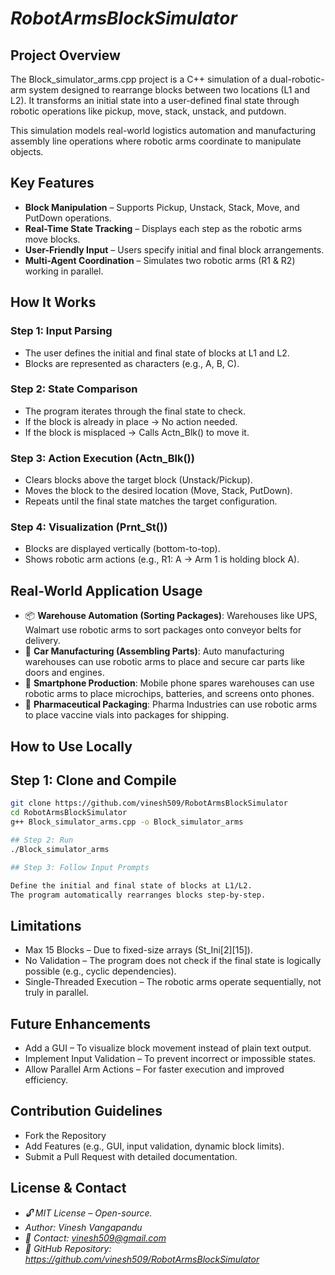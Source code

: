 # *RobotArmsBlockSimulator*

## Project Overview

The Block_simulator_arms.cpp project is a C++ simulation of a dual-robotic-arm system designed to rearrange blocks between two locations (L1 and L2). It transforms an initial state into a user-defined final state through robotic operations like pickup, move, stack, unstack, and putdown.

This simulation models real-world logistics automation and manufacturing assembly line operations where robotic arms coordinate to manipulate objects.

## Key Features

- **Block Manipulation** – Supports Pickup, Unstack, Stack, Move, and PutDown operations.
- **Real-Time State Tracking** – Displays each step as the robotic arms move blocks.
- **User-Friendly Input** – Users specify initial and final block arrangements.
- **Multi-Agent Coordination** – Simulates two robotic arms (R1 & R2) working in parallel.

## How It Works

### Step 1: Input Parsing
- The user defines the initial and final state of blocks at L1 and L2. 
- Blocks are represented as characters (e.g., A, B, C).

### Step 2: State Comparison
- The program iterates through the final state to check.
- If the block is already in place → No action needed.
- If the block is misplaced → Calls Actn_Blk() to move it.

### Step 3: Action Execution (Actn_Blk())
- Clears blocks above the target block (Unstack/Pickup).
- Moves the block to the desired location (Move, Stack, PutDown).
- Repeats until the final state matches the target configuration.

### Step 4: Visualization (Prnt_St())
- Blocks are displayed vertically (bottom-to-top).
- Shows robotic arm actions (e.g., R1: A → Arm 1 is holding block A).

## Real-World Application Usage

- 📦 **Warehouse Automation (Sorting Packages)**: Warehouses like UPS, Walmart use robotic arms to sort packages onto conveyor belts for delivery.
- 🚗 **Car Manufacturing (Assembling Parts)**: Auto manufacturing warehouses can use robotic arms to place and secure car parts like doors and engines.
- 📱 **Smartphone Production**: Mobile phone spares warehouses can use robotic arms to place microchips, batteries, and screens onto phones.
- 💊 **Pharmaceutical Packaging**: Pharma Industries can use robotic arms to place vaccine vials into packages for shipping.
  
## How to Use Locally

## Step 1: Clone and Compile
```bash
git clone https://github.com/vinesh509/RobotArmsBlockSimulator
cd RobotArmsBlockSimulator
g++ Block_simulator_arms.cpp -o Block_simulator_arms

## Step 2: Run
./Block_simulator_arms

## Step 3: Follow Input Prompts

Define the initial and final state of blocks at L1/L2.
The program automatically rearranges blocks step-by-step.
```
## Limitations
 
- Max 15 Blocks – Due to fixed-size arrays (St_Ini[2][15]).
- No Validation – The program does not check if the final state is logically possible (e.g., cyclic dependencies).
- Single-Threaded Execution – The robotic arms operate sequentially, not truly in parallel.

## Future Enhancements

- Add a GUI – To visualize block movement instead of plain text output.
- Implement Input Validation – To prevent incorrect or impossible states.
- Allow Parallel Arm Actions – For faster execution and improved efficiency.

## Contribution Guidelines

- Fork the Repository
- Add Features (e.g., GUI, input validation, dynamic block limits).
- Submit a Pull Request with detailed documentation.

## License & Contact

- *🔓 MIT License – Open-source.*
- *Author: Vinesh Vangapandu*
- *📧 Contact: vinesh509@gmail.com*
- *🔗 GitHub Repository: https://github.com/vinesh509/RobotArmsBlockSimulator*
